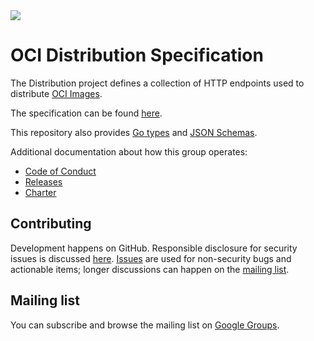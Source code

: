 <div>
<a href="https://travis-ci.org/opencontainers/distribution-spec">
<img src="https://travis-ci.org/opencontainers/distribution-spec.svg?branch=master"></img>
</a>
</div>

# OCI Distribution Specification

The Distribution project defines a collection of HTTP endpoints used to distribute [OCI Images][image-spec].

The specification can be found [here][spec].

This repository also provides [Go types][specs-go] and [JSON Schemas][schemas].

Additional documentation about how this group operates:

- [Code of Conduct][code-of-conduct]
- [Releases][releases]
- [Charter][charter]


## Contributing

Development happens on GitHub.
Responsible disclosure for security issues is discussed [here](CONTRIBUTING.md#security-issues).
[Issues][issues] are used for non-security bugs and actionable items; longer discussions can happen on the [mailing list](#mailing-list).

## Mailing list

You can subscribe and browse the mailing list on [Google Groups][mailing-list].

[spec]: spec.md
[specs-go]: specs-go
[schemas]: schemas
[releases]: RELEASES.md
[contributing]: CONTRIBUTING.md

[oci]: https://www.opencontainers.org
[charter]: https://www.opencontainers.org/about/governance
[code-of-conduct]: https://github.com/opencontainers/tob/blob/master/code-of-conduct.md
[issues]: https://github.com/opencontainers/distribution-spec/issues
[mailing-list]: https://groups.google.com/a/opencontainers.org/forum/#!forum/dev
[image-spec]: https://github.com/opencontainers/image-spec
